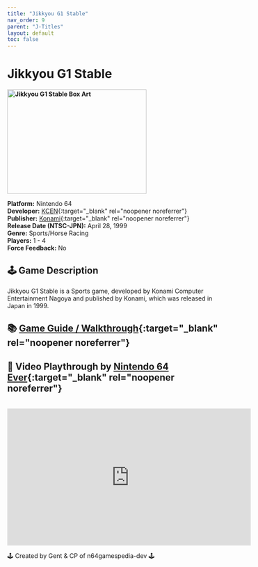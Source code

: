 ```yaml
---
title: "Jikkyou G1 Stable"
nav_order: 9
parent: "J-Titles"
layout: default
toc: false
---
```


# Jikkyou G1 Stable

<b>
<img src="https://images.launchbox-app.com//c9bf47da-5d54-4b28-8bf9-7f3c16fd844a.png" alt="Jikkyou G1 Stable Box Art" width="320" height="240" />
</b>

**Platform:** Nintendo 64  
**Developer:** [KCEN](https://en.wikipedia.org/wiki/Konami#Former_subsidiaries){:target="_blank" rel="noopener noreferrer"}  
**Publisher:** [Konami](https://en.wikipedia.org/wiki/Konami){:target="_blank" rel="noopener noreferrer"}  
**Release Date (NTSC-JPN):** April 28, 1999  
**Genre:** Sports/Horse Racing  
**Players:** 1 - 4  
**Force Feedback:** No  

## 🕹️ Game Description
Jikkyou G1 Stable is a Sports game, developed by Konami Computer Entertainment Nagoya and published by Konami, which was released in Japan in 1999.

## 📚 [Game Guide / Walkthrough](https://gamefaqs.gamespot.com/n64/576676-jikkyou-g1-stable/faqs/79197){:target="_blank" rel="noopener noreferrer"}

## 🎥 Video Playthrough by [Nintendo 64 Ever](https://www.youtube.com/watch?v=I8WoH2GFxv0){:target="_blank" rel="noopener noreferrer"}
<br />  
<iframe width="560" height="315" src="https://www.youtube.com/embed/I8WoH2GFxv0" title="Jikkyou G1 Stable Gameplay by Nintendo 64 Ever" frameborder="0" allowfullscreen></iframe>

🕹️ Created by Gent & CP of n64gamespedia-dev 🕹️  
<!-- Vault Format: n64gamespedia-dev -->  
<!-- Protocol Source: _vault-specs/format-protocol.md -->
